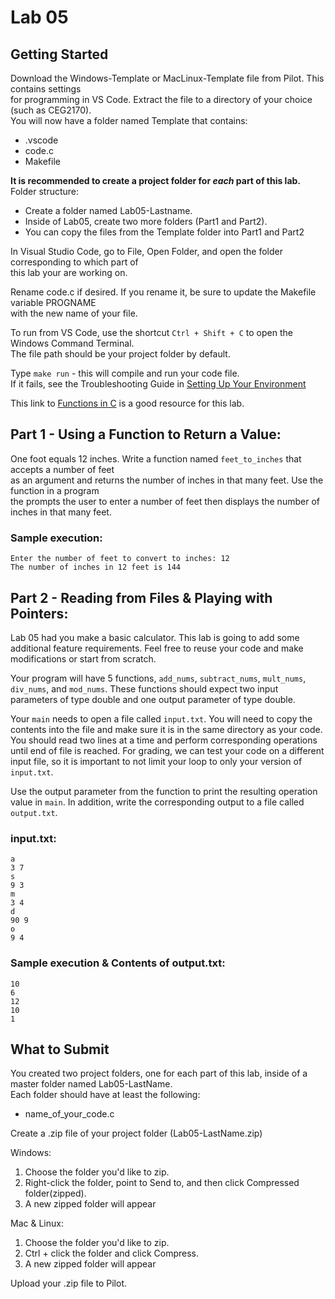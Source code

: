 # Lab 05

## Getting Started

Download the Windows-Template or MacLinux-Template file from Pilot.  This contains settings  
for programming in VS Code.  Extract the file to a directory of your choice (such as CEG2170).  
You will now have a folder named Template that contains:
* .vscode
* code.c
* Makefile

**It is recommended to create a project folder for *each* part of this lab.**
Folder structure:
* Create a folder named Lab05-Lastname.  
* Inside of Lab05, create two more folders (Part1 and Part2).
* You can copy the files from the Template folder into Part1 and Part2   

In Visual Studio Code, go to File, Open Folder, and open the folder corresponding to which part of  
this lab your are working on.

Rename code.c if desired.  If you rename it, be sure to update the Makefile variable PROGNAME  
with the new name of your file.

To run from VS Code, use the shortcut `Ctrl + Shift + C` to open the Windows Command Terminal.  
The file path should be your project folder by default.

Type `make run` - this will compile and run your code file.  
If it fails, see the Troubleshooting Guide in [Setting Up Your Environment](https://github.com/pattonsgirl/Spring2020-CEG2170)

This link to [Functions in C](https://www.cprogramming.com/tutorial/c/lesson4.html) is a good resource for this lab.

## Part 1 - Using a Function to Return a Value:
One foot equals 12 inches.  Write a function named `feet_to_inches` that accepts a number of feet  
as an argument and returns the number of inches in that many feet.  Use the function in a program  
the prompts the user to enter a number of feet then displays the number of inches in that many feet.

### Sample execution:
```
Enter the number of feet to convert to inches: 12
The number of inches in 12 feet is 144
```

## Part 2 - Reading from Files & Playing with Pointers:
Lab 05 had you make a basic calculator.  This lab is going to add some additional feature requirements.  Feel free to reuse your code and make modifications or start from scratch.  

Your program will have 5 functions, `add_nums`, `subtract_nums`, `mult_nums`, `div_nums`, and `mod_nums`.  These functions should expect two input parameters of type double and one output parameter of type double.  

Your `main` needs to open a file called `input.txt`.  You will need to copy the contents into the file and make sure it is in the same directory as your code.  You should read two lines at a time and perform corresponding operations until end of file is reached.  For grading, we can test your code on a different input file, so it is important to not limit your loop to only your version of `input.txt`.

Use the output parameter from the function to print the resulting operation value in `main`.  In addition, write the corresponding output to a file called `output.txt`.

### input.txt:
```
a
3 7
s
9 3
m
3 4
d
90 9
o
9 4 
```

### Sample execution & Contents of output.txt:
```
10
6
12
10
1
```

## What to Submit
You created two project folders, one for each part of this lab, inside of a master folder named Lab05-LastName.  
Each folder should have at least the following:
* name_of_your_code.c  

Create a .zip file of your project folder (Lab05-LastName.zip)

Windows:
1. Choose the folder you'd like to zip.
2. Right-click the folder, point to Send to, and then click Compressed folder(zipped). 
3. A new zipped folder will appear 
 
Mac & Linux:
1. Choose the folder you'd like to zip.
2. Ctrl + click the folder and click Compress. 
3. A new zipped folder will appear 

Upload your .zip file to Pilot.